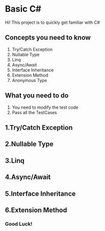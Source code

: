 # Basic C#
Hi! This project is to quickly get familiar with C#

## Concepts you need to know
1. Try/Catch Exception
2. Nullable Type
3. Linq
4. Async/Await
5. Interface Inheritance
6. Extension Method
7. Anonymous Type


## What you need to do
1. You need to modify the test code
2. Pass all the TestCases


## 1.Try/Catch Exception
    
## 2.Nullable Type
    
## 3.Linq
    
## 4.Async/Await
    
## 5.Interface Inheritance

## 6.Extension Method

### Good Luck!
